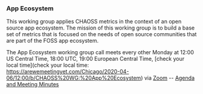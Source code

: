 ### App Ecosystem

This working group applies CHAOSS metrics in the context of an open source app ecosystem. The mission of this working group is to build a base set of metrics that is focused on the needs of open source communities that are part of the FOSS app ecosystem.

The App Ecosystem working group call meets every other Monday at 12:00 US Central Time, 18:00 UTC, 19:00 European Central Time, [check your local time](check your local time: https://arewemeetingyet.com/Chicago/2020-04-06/12:00/b/CHAOSS%20WG:%20App%20Ecosystem) via [Zoom](https://zoom.us/j/4998687533) -- [Agenda and Meeting Minutes](https://docs.google.com/document/d/1lhZhIXQuYLlPg31htzfzUnJtOnoh7Xli18s7IxfLOHw/edit)
